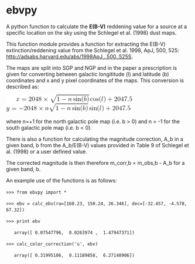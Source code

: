 # ebvpy
A python function to calculate the **E(B-V)** reddening value for a source at a specific location on the sky using the Schlegel et al. (1998) dust maps. 

This function module provides a function for extracting the E(B-V) extinction/reddening value from the 
Schlegel et al. 1998, ApJ, 500, 525: http://adsabs.harvard.edu/abs/1998ApJ...500..525S. 

The maps are split into SGP and NGP and in the paper a prescription is given for converting between galactic longititude (l) and latitude (b) coordinates and x and y pixel coordinates of the maps. This conversion is described as:

![equations](https://github.com/rjsmethurst/ebvpy/blob/master/equation.gif)

where n=+1 for the north galactic pole map (i.e. b > 0) and n = -1 for the south galactic pole map (i.e. b < 0).

There is also a function for calculating the magnitude correction, A_b in a given band, b from the A_b/E(B-V) values provided in Table 9 of Schlegel et al. (1998) or a user defined value. 

The corrected magnitude is then therefore m_corr,b = m_obs,b - A_b for a given band, b.

An example use of the functions is as follows:

  `>>> from ebvpy import *`
  
  `>>> ebv = calc_ebv(ra=[160.23, 150.24, 26.346], dec=[-32.457, -4.578, 67.32])`
  
  `>>> print ebv`
  
  `   array([ 0.07547796,  0.0263974 ,  1.47947371])`
  
  `>>> calc_color_correction('u', ebv)`
  
  `   array([ 0.31995106,  0.11189858,  6.27148906])`
  


